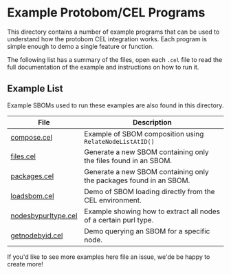# Example Protobom/CEL Programs

This directory contains a number of example programs that can be used to 
understand how the protobom CEL integration works. Each program is simple
enough to demo a single feature or function.

The following list has a summary of the files, open each `.cel` file to 
read the full documentation of the example and instructions on how to run it.

## Example List

Example SBOMs used to run these examples are also found in this directory.

| File | Description | 
| --- | --- |
| [compose.cel](compose.cel) | Example of SBOM composition using `RelateNodeListAtID()` |
| [files.cel](files.cel) | Generate a new SBOM containing only the files found in an SBOM. |
| [packages.cel](packages.cel) | Generate a new SBOM containing only the packages found in an SBOM. |
| [loadsbom.cel](loadsbom.cel) | Demo of SBOM loading directly from the CEL environment. |
| [nodesbypurltype.cel](nodesbypurltype.cel) | Example showing how to extract all nodes of a certain purl type. |
| [getnodebyid.cel](getnodebyid.cel) | Demo querying an SBOM for a specific node. |

If you'd like to see more examples here file an issue, we'de be happy to create
more!

